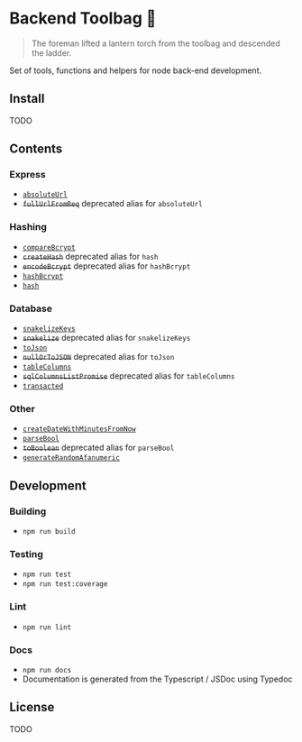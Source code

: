 # Backend Toolbag :handbag:

> The foreman lifted a lantern torch from the toolbag and descended the ladder.

Set of tools, functions and helpers for node back-end development.

## Install

TODO

## Contents

### Express
 - [`absoluteUrl`](./docs/README.md#const-absoluteurl)
 - ~~`fullUrlFromReq`~~ deprecated alias for `absoluteUrl`

### Hashing
 - [`compareBcrypt`](./docs/README.md#const-comparebcrypt)
 - ~~`createHash`~~ deprecated alias for `hash`
 - ~~`encodeBcrypt`~~ deprecated alias for `hashBcrypt`
 - [`hashBcrypt`](./docs/README.md#const-hashbcrypt)
 - [`hash`](./docs/README.md#const-hash)

### Database
 - [`snakelizeKeys`](./docs/README.md#const-snakelizekeys)
 - ~~`snakelize`~~ deprecated alias for `snakelizeKeys`
 - [`toJson`](./docs/README.md#const-tojson)
 - ~~`nullOrToJSON`~~ deprecated alias for `toJson`
 - [`tableColumns`](./docs/README.md#const-tablecolumns)
 - ~~`sqlColumnsListPromise`~~ deprecated alias for `tableColumns`
 - [`transacted`](./docs/README.md#const-transacted)

### Other
 - [`createDateWithMinutesFromNow`](./docs/README.md#const-createdatewithminutesfromnow)
 - [`parseBool`](./docs/README.md#const-parsebool)
 - ~~`toBoolean`~~ deprecated alias for `parseBool`
 - [`generateRandomAfanumeric`](./docs/README.md#const-generaterandomafanumeric)

## Development

### Building

 - `npm run build`

### Testing

 - `npm run test`
 - `npm run test:coverage`

### Lint

 - `npm run lint`

### Docs

 - `npm run docs`
 - Documentation is generated from the Typescript / JSDoc using Typedoc

## License

TODO
